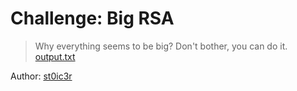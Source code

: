 # Challenge: Big RSA

> Why everything seems to be big? Don't bother, you can do it.
[output.txt](output.txt)

Author: [st0ic3r](https://twitter.com/st0ic3r)
